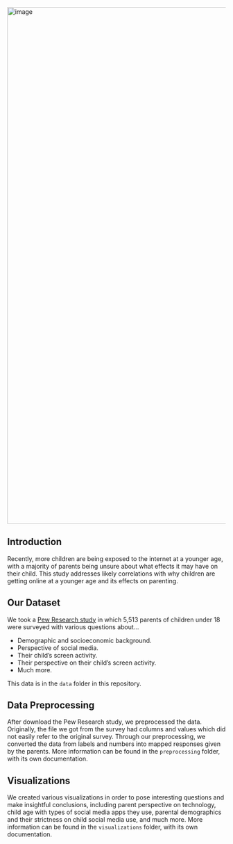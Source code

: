 <img width="1189" alt="image" src="https://github.com/kyle1373/ECE143-Team4/assets/59634395/e3dc454d-bbf0-46c3-9a3e-cdd7d7b4b189">

## Introduction
Recently, more children are being exposed to the internet at a younger age, with a majority of parents being unsure about what effects it may have on their child. This study addresses likely correlations with why children are getting online at a younger age and its effects on parenting.

## Our Dataset
We took a [Pew Research study](https://www.pewresearch.org/internet/2020/07/28/parenting-children-in-the-age-of-screens/) in which 5,513 parents of children under 18 were surveyed with various questions about...  
* Demographic and socioeconomic background.
* Perspective of social media. 
* Their child’s screen activity.
* Their perspective on their child’s screen activity.
* Much more.  

This data is in the `data` folder in this repository.

## Data Preprocessing
After download the Pew Research study, we preprocessed the data. Originally, the file we got from the survey had columns and values which did not easily refer to the original survey. Through our preprocessing, we converted the data from labels and numbers into mapped responses given by the parents. More information can be found in the `preprocessing` folder, with its own documentation.

## Visualizations
We created various visualizations in order to pose interesting questions and make insightful conclusions, including parent perspective on technology, child age with types of social media apps they use, parental demographics and their strictness on child social media use, and much more. More information can be found in the `visualizations` folder, with its own documentation.

